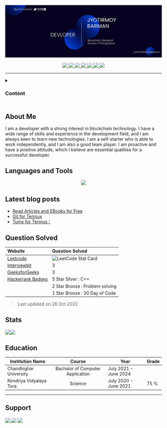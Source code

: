 <img src="pic/bannernew.jpg">
<p align="center">
  <a href="mailto:jyotirmoydotdev@gmail.com"> 
   <img src="https://img.shields.io/badge/Gmail-D14836?style=for-the-badge&logo=gmail&logoColor=white">
  </a>
  <a href="https://twitter.com/jyotirmoydotdev">
    <img src="https://img.shields.io/badge/Twitter-1DA1F2?style=for-the-badge&logo=twitter&logoColor=white">
  </a>
  <a href="https://www.linkedin.com/in/jyotirmoydotdev/">
    <img src="https://img.shields.io/badge/LinkedIn-0077B5?style=for-the-badge&logo=linkedin&logoColor=white">
  </a>
  <a href="https://www/instgram.com/jyotirmoydotdev/">
    <img src="https://img.shields.io/badge/Instagram-E4405F?style=for-the-badge&logo=instagram&logoColor=white">
  </a>
  <a href="https://github.com/jyotirmoydotdev">
     <img src="https://img.shields.io/badge/GitHub-100000?style=for-the-badge&logo=github&logoColor=white">
  </a>
  <a href="https://jyotirmoy.hashnode.dev">
    <img src="https://img.shields.io/badge/Hashnode-2962FF?style=for-the-badge&logo=hashnode&logoColor=white">
  </a>
  <a href="https://dev.to/jyotirmoydotdev">
    <img src="https://img.shields.io/badge/dev.to-0A0A0A?style=for-the-badge&logo=devdotto&logoColor=white">
  </a>
<hr>

<details><summary><h3>Content<h3></summary>

- [About Me](#about-me)
- [Languages and Tools](#languages-and-tools)
- [Latest blog post](#latest-blog-posts)
- [Question Solved](#question-solved)
- [Stats](#stats)
- [Education](#education)
- [Suppport](#support)

</details>

<h2>About Me</h2>
<p>
I am a developer with a strong interest in blockchain technology. I have a wide range of skills and experience in the development field, and I am always keen to learn new technologies. I am a self-starter who is able to work independently, and I am also a good team player. I am proactive and have a positive attitude, which I believe are essential qualities for a successful developer.
</p>
</details>

<h2 align="left">Languages and Tools</h2>
<p align="center">
  <a href="https://skillicons.dev">
    <img src="https://skillicons.dev/icons?i=c,cpp,python,markdown,html,css,tailwind,mysql,docker,bash,git,github,linux,firebase" /> <!-- Skills image -->
  </a>
</p>

## Latest blog posts 
<!-- BLOG-POST-LIST:START -->
- [Read Articles and EBooks for Free](https://dev.to/jyotirmoydotdev/read-articles-and-ebooks-for-free-5gb9)
- [Git for Termux](https://dev.to/jyotirmoydotdev/git-for-termux-g14)
- [Tumx for Termux ❕](https://dev.to/jyotirmoydotdev/tumx-for-termux-8ii)
<!-- BLOG-POST-LIST:END -->

## Question Solved
| Website | Question Solved | 
| :------ | :------ | 
| [Leetcode](https://leetcode.com/jyotirmoydotdev/)  | <img alt="LeetCode Stat Card" src="https://apu5rh8gxk.execute-api.us-east-1.amazonaws.com/default/leetcode-stats?username=jyotirmoydotdev&theme=dark" width="350"/>|
| [Interviewbit](https://www.interviewbit.com/profile/jyotirmoydotdev/solved-problems) | 3 |
| [GeeksforGeeks](https://auth.geeksforgeeks.org/user/jyotirmoydotdev/practice) | 3 |
| [Hackerrank Badges](https://www.hackerrank.com/jyotirmoydotdev) |5 Star Silver : C++ | 
||2 Star Bronze : Problem solving |
||1 Star Bronze : 30 Day of Code |

> Last updated on 26 Oct 2022

## Stats

<p align="center">

<img align="center" src="https://github-readme-stats.vercel.app/api/top-langs/?username=jyotirmoydotdev&layout=default&theme=discord_old_blurple&hide_border=true"><img align="center" src="https://github-readme-stats.vercel.app/api?username=jyotirmoydotdev&theme=discord_old_blurple&hide_border=true">

</p>

## Education
| Institution Name | Course | Year | Grade |
| - | :-: | -| -|
| Chandhighar University | Bachalor of Computer Application | July 2021 - June 2024 | |
| Kendriya Vidyalaya Tura | Science | July 2020 - June 2021 | 75 % |
<hr>

## Support

<p align="left">
<a href="https://www.buymeacoffee.com/jyotirmoydotdev"> <img align="center" src="https://img.shields.io/badge/Buy_Me_A_Coffee-FFDD00?style=for-the-badge&logo=buy-me-a-coffee&logoColor=black"></a><a href="https://kofi.com/jyotirmoydotdev/"> <img align="center" src="https://img.shields.io/badge/Ko--fi-F16061?style=for-the-badge&logo=ko-fi&logoColor=white"></a> <img align="center" src="https://img.shields.io/badge/jyotirmoydotdev@okicici-2875E3?style=for-the-badge&logo=googlepay&logoColor=white">
</p>
